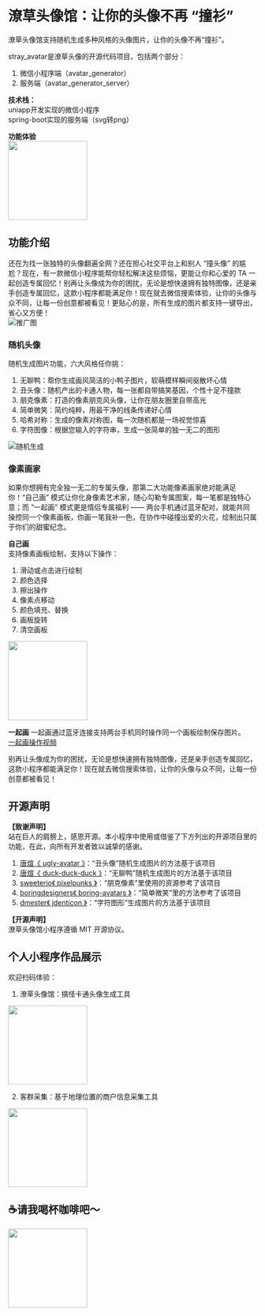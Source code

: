 # 潦草头像馆：让你的头像不再 “撞衫”
潦草头像馆支持随机生成多种风格的头像图片，让你的头像不再“撞衫”。

stray_avatar是潦草头像的开源代码项目，包括两个部分：  
1. 微信小程序端（avatar_generator）  
2. 服务端（avatar_generator_server）

**技术栈：**  
uniapp开发实现的微信小程序  
spring-boot实现的服务端（svg转png）  

**功能体验**  
<img src="./assets/qrcode_lctxg.jpeg" width="160px" />

## 功能介绍

还在为找一张独特的头像翻遍全网？还在担心社交平台上和别人 “撞头像” 的尴尬？现在，有一款微信小程序能帮你轻松解决这些烦恼，更能让你和心爱的 TA 一起创造专属回忆！别再让头像成为你的困扰，无论是想快速拥有独特图像，还是亲手创造专属回忆，这款小程序都能满足你！现在就去微信搜索体验，让你的头像与众不同，让每一份创意都被看见！更贴心的是，所有生成的图片都支持一键导出，省心又方便！  
![推广图](./assets/banner.jpg)

### 随机头像
随机生成图片功能，六大风格任你挑：  
1. 无聊鸭：帮你生成画风简洁的小鸭子图片，软萌模样瞬间驱散坏心情  
2. 丑头像：随机产出的卡通人物，每一张都自带搞笑基因，个性十足不撞款  
3. 朋克像素：打造的像素朋克风头像，让你在朋友圈里自带高光  
4. 简单微笑：简约纯粹，用最干净的线条传递好心情  
5. 哈希对称：生成的像素对称图，每一次随机都是一场视觉惊喜  
6. 字符图像：根据您输入的字符串，生成一张简单的独一无二的图形
   
![随机生成](./assets/random.jpg)

### 像素画家
如果你想拥有完全独一无二的专属头像，那第二大功能像素画家绝对能满足你！“自己画” 模式让你化身像素艺术家，随心勾勒专属图案，每一笔都是独特心意；而 “一起画” 模式更是情侣专属福利 —— 两台手机通过蓝牙配对，就能共同操控同一个像素画板，你画一笔我补一色，在协作中碰撞出爱的火花，绘制出只属于你们的甜蜜纪念。  

**自己画**  
支持像素画板绘制，支持以下操作：  
1. 滑动或点击进行绘制
2. 颜色选择
3. 擦出操作
4. 像素点移动
5. 颜色填充、替换
6. 画板旋转
7. 清空画板  
   
<img src="./assets/draw_self.png" width="160px" />  

**一起画** 
一起画通过蓝牙连接支持两台手机同时操作同一个画板绘制保存图片。  
[一起画操作视频](./assets/draw_double.mp4)

别再让头像成为你的困扰，无论是想快速拥有独特图像，还是亲手创造专属回忆，这款小程序都能满足你！现在就去微信搜索体验，让你的头像与众不同，让每一份创意都被看见！  

## 开源声明
**【致谢声明】**  
 站在巨人的肩膀上，感恩开源。本小程序中使用或借鉴了下方列出的开源项目里的功能，在此，向所有开发者致以诚挚的感谢。  
1. [唐煊《 ugly-avatar 》](https://github.com/txstc55/ugly-avatar)：“丑头像”随机生成图片的方法基于该项目
2. [唐煊《 duck-duck-duck 》](https://github.com/txstc55/duck-duck-duck)：“无聊鸭”随机生成图片的方法基于该项目
3. [sweeterio《 pixelpunks 》](https://github.com/sweeterio/pixelpunks)：“朋克像素”里使用的资源参考了该项目
4. [boringdesigners《 boring-avatars 》](https://github.com/boringdesigners/boring-avatars)：“简单微笑”里的方法参考了该项目
5. [dmester《 jdenticon 》](https://github.com/dmester/jdenticon)：“字符图形”生成图片的方法基于该项目

**【开源声明】**  
潦草头像馆小程序遵循 MIT 开源协议。

## 个人小程序作品展示
欢迎扫码体验：  
1. 潦草头像馆：搞怪卡通头像生成工具  
<img src="./assets/qrcode_lctxg.jpeg" width="160px" />

2. 客群采集：基于地理位置的商户信息采集工具    
<img src="./assets/qrcode_kqcj.jpg" width="160px" />

## ☕️请我喝杯咖啡吧～
<img src="./assets/buy_me_coffee.png" width="160px" />

